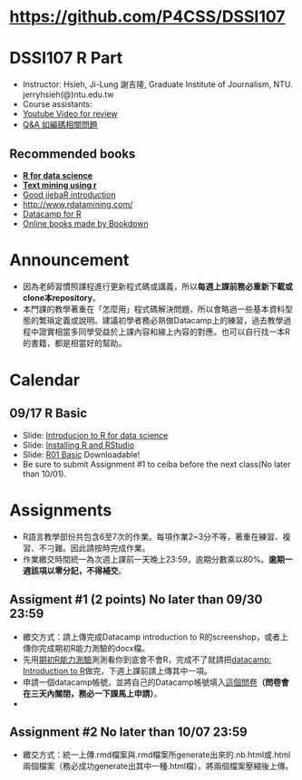 # https://github.com/P4CSS/DSSI107

# DSSI107 R Part

* Instructor: Hsieh, Ji-Lung 謝吉隆, Graduate Institute of Journalism, NTU. jerryhsieh(@)ntu.edu.tw
* Course assistants:
* [Youtube Video for review](https://www.youtube.com/playlist?list=PLK0n8HKZQ_VfJcqBGlcAc0IKoY00mdF1B)
* [Q&A 如編碼相關問題](QA.md)

## Recommended books

* **[R for data science](http://r4ds.had.co.nz/introduction.html)**
* **[Text mining using r](http://tidytextmining.com/)**
* [Good jiebaR introduction](http://blog.fens.me/r-word-jiebar/)
* http://www.rdatamining.com/
* [Datacamp for R](https://www.datacamp.com/courses/tech:r)
* [Online books made by Bookdown](https://bookdown.org/)


# Announcement
* 因為老師習慣照課程進行更新程式碼或講義，所以**每週上課前務必重新下載或clone本repository**。
* 本門課的教學著重在「怎麼用」程式碼解決問題，所以會略過一些基本資料型態的繁瑣定義或說明。建議初學者務必熟做Datacamp上的練習，過去教學過程中證實相當多同學受益於上課內容和線上內容的對應。也可以自行找一本R的書籍，都是相當好的幫助。

# Calendar

##  09/17 R Basic
* Slide: [Introducion to R for data science](https://docs.google.com/presentation/d/e/2PACX-1vTSSfrUAnwy-mlcA7I3YBj1NeCTZY6z8b--cuyOqtg-p7-GbMmF11JejhGb6sOoogBbaSKMxpYSLcem/pub?start=false&loop=false&delayms=3000)
* Slide: [Installing R and RStudio](https://docs.google.com/presentation/d/e/2PACX-1vSNj-P2-8cJptSy-eRMKXs4eSNgLgeaCHiF22THEDkmijIXaqFA8U67T3Lp-iR0ibXssD-NHUq5DEG2/pub?start=false&loop=false&delayms=3000&slide=id.g27addf16d4_0_67)
* Slide: [R01 Basic](https://docs.google.com/presentation/d/1gvWK2qDZuwR7lRrCLfVwfzrMBt1Dw2yFcG8LeoNgLrA/edit?usp=sharing) Downloadable!
* Be sure to submit Assignment #1 to ceiba before the next class(No later than 10/01).

# Assignments
* R語言教學部份共包含6至7次的作業。每項作業2~3分不等，著重在練習、複習、不刁難。因此請按時完成作業。
* 作業繳交時間統一為次週上課前一天晚上23:59，逾期分數乘以80%。**逾期一週該項以零分記，不得補交**。

## Assigment #1 (2 points) No later than 09/30 23:59
* 繳交方式：請上傳完成Datacamp introduction to R的screenshop，或者上傳你完成期初R能力測驗的docx檔。
* 先用[期初R能力測驗](https://docs.google.com/document/d/1EFIz1LrYt2d4ExcZXj1VPGPSJHvgUvs1c8yusAZAbsk/edit?usp=sharing)測測看你到底會不會R，完成不了就請把[datacamp: Introduction to R](https://github.com/R4CSS/Assignments/blob/master/01DataCamp.md)做完，下週上課前請上傳其中一項。
* 申請一個datacamp帳號，並將自己的Datacamp帳號填入[這個問卷](https://goo.gl/forms/sfTBquz3tWldyVCU2)**（問卷會在三天內關閉，務必一下課馬上申請）**。
* 

## Assignment #2 No later than 10/07 23:59
* 繳交方式：統一上傳.rmd檔案與.rmd檔案所generate出來的.nb.html或.html兩個檔案（務必成功generate出其中一種.html檔）。將兩個檔案壓縮後上傳。

